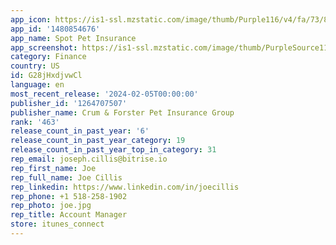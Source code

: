```yaml
---
app_icon: https://is1-ssl.mzstatic.com/image/thumb/Purple116/v4/fa/73/8a/fa738a51-ed22-618a-ab37-58b47c23b182/AppIcon-0-0-1x_U007emarketing-0-7-0-85-220.png/1024x1024bb.png
app_id: '1480854676'
app_name: Spot Pet Insurance
app_screenshot: https://is1-ssl.mzstatic.com/image/thumb/PurpleSource116/v4/53/ee/88/53ee8877-a3ed-8e20-c887-eb56747a2278/ab32fb06-d96d-43e2-9eae-df3e73282941_phone-6.5-home-p.png/1242x2688bb.png
category: Finance
country: US
id: G28jHxdjvwCl
language: en
most_recent_release: '2024-02-05T00:00:00'
publisher_id: '1264707507'
publisher_name: Crum & Forster Pet Insurance Group
rank: '463'
release_count_in_past_year: '6'
release_count_in_past_year_category: 19
release_count_in_past_year_top_in_category: 31
rep_email: joseph.cillis@bitrise.io
rep_first_name: Joe
rep_full_name: Joe Cillis
rep_linkedin: https://www.linkedin.com/in/joecillis
rep_phone: +1 518-258-1902
rep_photo: joe.jpg
rep_title: Account Manager
store: itunes_connect
---
```

